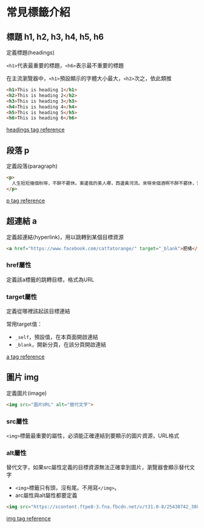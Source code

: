 # 常見標籤介紹

## 標題 h1, h2, h3, h4, h5, h6

定義標題(headings)

```<h1>```代表最重要的標題，```<h6>```表示最不重要的標題

在主流瀏覽器中，```<h1>```預設顯示的字體大小最大，```<h2>```次之，依此類推

```html
<h1>This is heading 1</h1>
<h2>This is heading 2</h2>
<h3>This is heading 3</h3>
<h4>This is heading 4</h4>
<h5>This is heading 5</h5>
<h6>This is heading 6</h6> 
```

[headings tag reference]("https://www.w3schools.com/tags/tag_hn.asp")

## 段落 p

定義段落(paragraph)

```html
<p>
  人生短短幾個秋呀，不醉不罷休。東邊我的美人哪，西邊黃河流。來呀來個酒啊不醉不罷休，愁情煩事別放心頭。
</p>
```

[p tag reference](https://www.w3schools.com/tags/tag_p.asp)

## 超連結 a

定義超連結(hyperlink)，用以跳轉到某個目標資源

```html
<a href="https://www.facebook.com/catfatorange/" target="_blank">肥橘</a>
```

### href屬性
定義該a標籤的跳轉目標，格式為URL

### target屬性
定義從哪裡該起該目標連結

常用target值：
- ```_self```，預設值，在本頁面開啟連結
- ```_blank```，開新分頁，在該分頁開啟連結

[a tag reference](https://www.w3schools.com/tags/tag_a.asp)

## 圖片 img
定義圖片(image)

```html
<img src="圖片URL" alt="替代文字">
```

### src屬性
```<img>```標籤最重要的屬性，必須能正確連結到要顯示的圖片資源，URL格式

### alt屬性
替代文字，如果src屬性定義的目標資源無法正確拿到圖片，瀏覽器會顯示替代文字

- ```<img>```標籤只有頭，沒有尾。不用寫```</img>```。
- arc屬性與alt屬性都要定義

```html
<img src="https://scontent.ftpe8-3.fna.fbcdn.net/v/t31.0-8/25438742_380943475692311_4898207953166700082_o.jpg?_nc_cat=106&_nc_ht=scontent.ftpe8-3.fna&oh=6828cc16901681afdefcfb801d7b1f6f&oe=5C81C095" alt="肥橘">
```

[img tag reference](https://www.w3schools.com/tags/tag_img.asp)